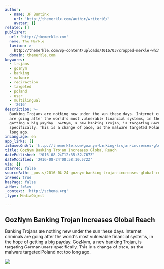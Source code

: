 ```yaml
---
author:
  - name: JP Buntinx
    url: 'http://themerkle.com/author/writer10/'
    avatar: {}
related: []
publisher:
  url: 'http://themerkle.com'
  name: The Merkle
  favicon: >-
    http://themerkle.com/wp-content/uploads/2016/03/cropped-merkle-white-1-192x192.png
  domain: themerkle.com
keywords:
  - trojans
  - goznym
  - banking
  - malware
  - redirection
  - targeted
  - poland
  - user
  - multilingual
  - '2016'
description: >-
  Banking Trojans are nothing new under the sun these days. Internet criminals
  are going after the world's most vulnerable financial systems, in the hope of
  getting a big payday. GozNym, a new banking Trojan, is targeting German users
  specifically. This is a change of pace, as the malware targeted Poland not too
  long ago.
inLanguage: en
app_links: []
isBasedOnUrl: 'http://themerkle.com/goznym-banking-trojan-increases-global-reach/'
title: GozNym Banking Trojan Increases Global Reach
datePublished: '2016-08-24T12:35:32.767Z'
dateModified: '2016-08-24T08:58:10.072Z'
via: {}
starred: false
sourcePath: _posts/2016-08-24-goznym-banking-trojan-increases-global-reach.md
inFeed: true
hasPage: false
inNav: false
_context: 'http://schema.org'
_type: MediaObject

---
```

<article style=""><h1>GozNym Banking Trojan Increases Global Reach</h1><p>Banking Trojans are nothing new under the sun these days. Internet criminals are going after the world's most vulnerable financial systems, in the hope of getting a big payday. GozNym, a new banking Trojan, is targeting German users specifically. This is a change of pace, as the malware targeted Poland not too long ago.</p><img src="http://themerkle.com/wp-content/uploads/2016/08/shutterstock_105272936.jpg" /></article>